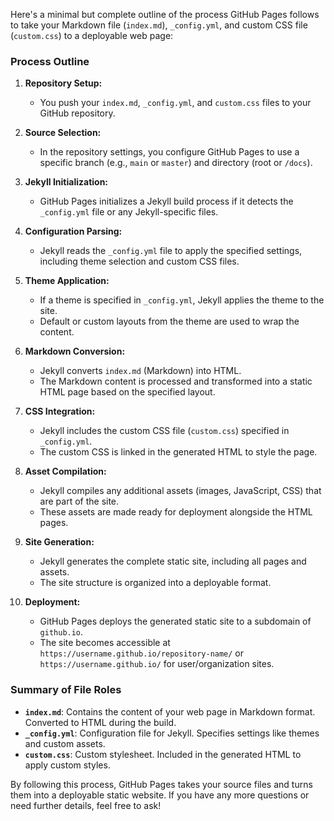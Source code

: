 Here's a minimal but complete outline of the process GitHub Pages follows to take your Markdown file (`index.md`), `_config.yml`, and custom CSS file (`custom.css`) to a deployable web page:

### Process Outline

1. **Repository Setup:**
   - You push your `index.md`, `_config.yml`, and `custom.css` files to your GitHub repository.

2. **Source Selection:**
   - In the repository settings, you configure GitHub Pages to use a specific branch (e.g., `main` or `master`) and directory (root or `/docs`).

3. **Jekyll Initialization:**
   - GitHub Pages initializes a Jekyll build process if it detects the `_config.yml` file or any Jekyll-specific files.

4. **Configuration Parsing:**
   - Jekyll reads the `_config.yml` file to apply the specified settings, including theme selection and custom CSS files.

5. **Theme Application:**
   - If a theme is specified in `_config.yml`, Jekyll applies the theme to the site.
   - Default or custom layouts from the theme are used to wrap the content.

6. **Markdown Conversion:**
   - Jekyll converts `index.md` (Markdown) into HTML.
   - The Markdown content is processed and transformed into a static HTML page based on the specified layout.

7. **CSS Integration:**
   - Jekyll includes the custom CSS file (`custom.css`) specified in `_config.yml`.
   - The custom CSS is linked in the generated HTML to style the page.

8. **Asset Compilation:**
   - Jekyll compiles any additional assets (images, JavaScript, CSS) that are part of the site.
   - These assets are made ready for deployment alongside the HTML pages.

9. **Site Generation:**
   - Jekyll generates the complete static site, including all pages and assets.
   - The site structure is organized into a deployable format.

10. **Deployment:**
    - GitHub Pages deploys the generated static site to a subdomain of `github.io`.
    - The site becomes accessible at `https://username.github.io/repository-name/` or `https://username.github.io/` for user/organization sites.

### Summary of File Roles

- **`index.md`**: Contains the content of your web page in Markdown format. Converted to HTML during the build.
- **`_config.yml`**: Configuration file for Jekyll. Specifies settings like themes and custom assets.
- **`custom.css`**: Custom stylesheet. Included in the generated HTML to apply custom styles.

By following this process, GitHub Pages takes your source files and turns them into a deployable static website. If you have any more questions or need further details, feel free to ask!
